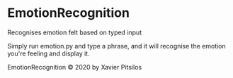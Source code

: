 # EmotionRecognition
Recognises emotion felt based on typed input

Simply run emotion.py and type a phrase, and it will recognise the emotion you're feeling and display it.

EmotionRecognition © 2020 by Xavier Pitsilos 

